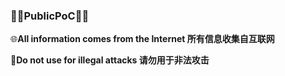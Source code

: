 ### 🏴‍☠️PublicPoC🏴‍☠️
🌐**All information comes from the Internet  所有信息收集自互联网**
  
🚫**Do not use for illegal attacks  请勿用于非法攻击** 
